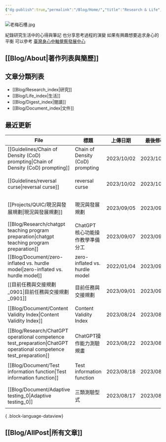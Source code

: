 ```yaml
---
{"dg-publish":true,"permalink":"/Blog/Home/","title":"Research & Life","tags":["blog","gardenEntry","gardenEntry"],"created":"2023-02-16","updated":"2023-03-01"}
---
```



![老梅石槽.jpg](/img/user/Blog/images/%E8%80%81%E6%A2%85%E7%9F%B3%E6%A7%BD.jpg)

紀錄研究生活中的心得與筆記
也分享思考過程的演變
如果有興趣想要追求身心的平衡
可以參考 [臺灣身心中軸覺察發展中心](https://bmaa.tw)

## [[Blog/About\|著作列表與簡歷]]

## 文章分類列表

- [[Blog/Research_index\|研究]]
- [[Blog/Life_index\|生活]]
- [[Blog/Digest_index\|閱讀]]
- [[Blog/Document_index\|文件]]

## 最近更新


<div class="transclusion internal-embed is-loaded"><div class="markdown-embed">





| File                                                                                                                  | 標題                               | 上傳日期       | 最後修改       | 類別                                      |
| --------------------------------------------------------------------------------------------------------------------- | -------------------------------- | ---------- | ---------- | --------------------------------------- |
| [[Guidelines/Chain of Density (CoD) prompting\|Chain of Density (CoD) prompting]]                                  | Chain of Density (CoD) prompting | 2023/10/02 | 2023/10/02 | <ul><li>blog</li><li>note</li></ul>     |
| [[Guidelines/reversal curse\|reversal curse]]                                                                      | reversal curse                   | 2023/10/02 | 2023/10/02 | <ul><li>blog</li><li>note</li></ul>     |
| [[Projects/QUIC/現況與發展規劃\|現況與發展規劃]]                                                                                 | 現況與發展規劃                          | 2023/09/05 | 2023/09/27 | <ul><li>project</li><li>note</li></ul>  |
| [[Blog/Research/chatgpt teaching program preparation\|chatgpt teaching program preparation]]                       | ChatGPT 核心功能操作教學準備分工             | 2023/09/07 | 2023/09/07 | <ul><li>blog</li><li>research</li></ul> |
| [[Blog/Document/zero-inflated vs. hurdle model\|zero-inflated vs. hurdle model]]                                   | zero-inflated vs. hurdle model   | 2022/01/04 | 2023/09/06 | \-                                      |
| [[目前任務與交接規劃_0901\|目前任務與交接規劃_0901]]                                                                                 | 目前任務與交接規劃                        | 2023/09/01 | 2023/09/01 | <ul><li>blog</li></ul>                  |
| [[Blog/Document/Content Validity Index\|Content Validity Index]]                                                   | Content Validity Index           | 2023/08/24 | 2023/08/24 | <ul><li>blog</li><li>document</li></ul> |
| [[Blog/Research/ChatGPT operational competence test_preparation\|ChatGPT operational competence test_preparation]] | ChatGPT操作能力測驗規畫                  | 2023/08/22 | 2023/08/22 | <ul><li>blog</li><li>research</li></ul> |
| [[Blog/Document/Test information function\|Test information function]]                                             | Test information function        | 2023/08/18 | 2023/08/18 | <ul><li>blog</li><li>document</li></ul> |
| [[Blog/Document/Adaptive testing_0\|Adaptive testing_0]]                                                           | 三類測驗型式                           | 2023/08/17 | 2023/08/17 | <ul><li>blog</li><li>document</li></ul> |

{ .block-language-dataview}

</div></div>


## [[Blog/AllPost\|所有文章]]
